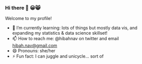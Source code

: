 ### Hi there 👋 😀😸
Welcome to my profile!

- 🌱 I’m currently learning: lots of things but mostly data vis, and expanding my statistics & data science skillset!
- 📫 How to reach me:  @hibahnav on twitter and email hibah.nav@gmail.com
- 😄 Pronouns: she/her
- ⚡ Fun fact: I can juggle and unicycle... sort of

